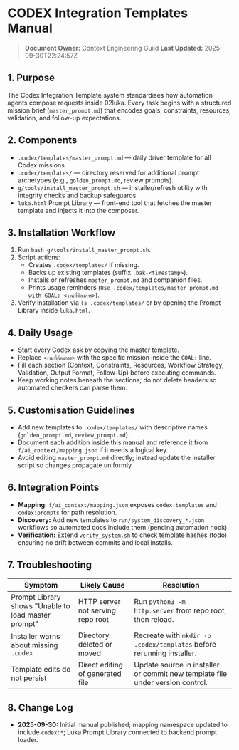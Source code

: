 # CODEX Integration Templates Manual
> **Document Owner:** Context Engineering Guild
> **Last Updated:** 2025-09-30T22:24:57Z

## 1. Purpose
The Codex Integration Template system standardises how automation agents compose requests inside 02luka. Every task begins with a structured mission brief (`master_prompt.md`) that encodes goals, constraints, resources, validation, and follow-up expectations.

## 2. Components
- `.codex/templates/master_prompt.md` — daily driver template for all Codex missions.
- `.codex/templates/` — directory reserved for additional prompt archetypes (e.g., `golden_prompt.md`, review prompts).
- `g/tools/install_master_prompt.sh` — installer/refresh utility with integrity checks and backup safeguards.
- `luka.html` Prompt Library — front-end tool that fetches the master template and injects it into the composer.

## 3. Installation Workflow
1. Run `bash g/tools/install_master_prompt.sh`.
2. Script actions:
   - Creates `.codex/templates/` if missing.
   - Backs up existing templates (suffix `.bak-<timestamp>`).
   - Installs or refreshes `master_prompt.md` and companion files.
   - Prints usage reminders (`Use .codex/templates/master_prompt.md with GOAL: <งานที่ต้องการ>`).
3. Verify installation via `ls .codex/templates/` or by opening the Prompt Library inside `luka.html`.

## 4. Daily Usage
- Start every Codex ask by copying the master template.
- Replace `<งานที่ต้องการ>` with the specific mission inside the `GOAL:` line.
- Fill each section (Context, Constraints, Resources, Workflow Strategy, Validation, Output Format, Follow-Up) before executing commands.
- Keep working notes beneath the sections; do not delete headers so automated checkers can parse them.

## 5. Customisation Guidelines
- Add new templates to `.codex/templates/` with descriptive names (`golden_prompt.md`, `review_prompt.md`).
- Document each addition inside this manual and reference it from `f/ai_context/mapping.json` if it needs a logical key.
- Avoid editing `master_prompt.md` directly; instead update the installer script so changes propagate uniformly.

## 6. Integration Points
- **Mapping:** `f/ai_context/mapping.json` exposes `codex:templates` and `codex:prompts` for path resolution.
- **Discovery:** Add new templates to `run/system_discovery_*.json` workflows so automated docs include them (pending automation hook).
- **Verification:** Extend `verify_system.sh` to check template hashes (todo) ensuring no drift between commits and local installs.

## 7. Troubleshooting
| Symptom | Likely Cause | Resolution |
|---------|--------------|------------|
| Prompt Library shows "Unable to load master prompt" | HTTP server not serving repo root | Run `python3 -m http.server` from repo root, then reload. |
| Installer warns about missing `.codex` | Directory deleted or moved | Recreate with `mkdir -p .codex/templates` before rerunning installer. |
| Template edits do not persist | Direct editing of generated file | Update source in installer or commit new template file under version control. |

## 8. Change Log
- **2025-09-30:** Initial manual published; mapping namespace updated to include `codex:*`; Luka Prompt Library connected to backend prompt loader.

